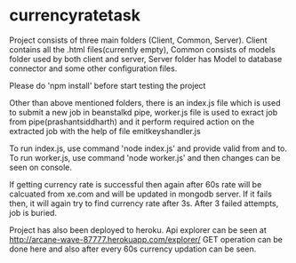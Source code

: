 # currencyratetask
Project consists of three main folders (Client, Common, Server).
Client contains all the .html files(currently empty), Common consists of models folder used by both client and server, Server folder has Model to database connector and some other configuration files.

Please do 'npm install' before start testing the project

Other than above mentioned folders, there is an index.js file which is used to submit a new job in beanstalkd pipe, worker.js file is used to exract job from pipe(prashantsiddharth) and it perform required action on the extracted job with the help of file emitkeyshandler.js

To run index.js, use command 'node index.js' and provide valid from and to.
To run worker.js, use command 'node worker.js' and then changes can be seen on console.

If getting currency rate is successful then again after 60s rate will be calcuated from xe.com and will be updated in mongodb server. If it fails then, it will again try to find currency rate after 3s. After 3 failed attempts, job is buried. 

Project has also been deployed to heroku. Api explorer can be seen at http://arcane-wave-87777.herokuapp.com/explorer/ 
GET operation can be done here and also after every 60s currency updation can be seen. 
